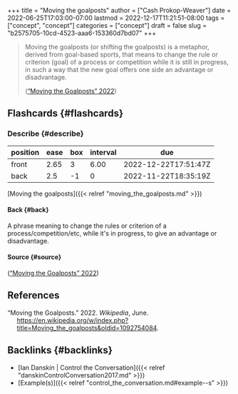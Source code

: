 +++
title = "Moving the goalposts"
author = ["Cash Prokop-Weaver"]
date = 2022-06-25T17:03:00-07:00
lastmod = 2022-12-17T11:21:51-08:00
tags = ["concept", "concept"]
categories = ["concept"]
draft = false
slug = "b2575705-10cd-4523-aaa6-153360d7bd07"
+++

> Moving the goalposts (or shifting the goalposts) is a metaphor, derived from goal-based sports, that means to change the rule or criterion (goal) of a process or competition while it is still in progress, in such a way that the new goal offers one side an advantage or disadvantage.
>
> (<a href="#citeproc_bib_item_1">“Moving the Goalposts” 2022</a>)


## Flashcards {#flashcards}


### Describe {#describe}

| position | ease | box | interval | due                  |
|----------|------|-----|----------|----------------------|
| front    | 2.65 | 3   | 6.00     | 2022-12-22T17:51:47Z |
| back     | 2.5  | -1  | 0        | 2022-11-22T18:35:19Z |

[Moving the goalposts]({{< relref "moving_the_goalposts.md" >}})


#### Back {#back}

A phrase meaning to change the rules or criterion of a process/competition/etc, while it's in progress, to give an advantage or disadvantage.


#### Source {#source}

(<a href="#citeproc_bib_item_1">“Moving the Goalposts” 2022</a>)

## References

<style>.csl-entry{text-indent: -1.5em; margin-left: 1.5em;}</style><div class="csl-bib-body">
  <div class="csl-entry"><a id="citeproc_bib_item_1"></a>“Moving the Goalposts.” 2022. <i>Wikipedia</i>, June. <a href="https://en.wikipedia.org/w/index.php?title=Moving_the_goalposts&oldid=1092754084">https://en.wikipedia.org/w/index.php?title=Moving_the_goalposts&#38;oldid=1092754084</a>.</div>
</div>


## Backlinks {#backlinks}

-   [Ian Danskin | Control the Conversation]({{< relref "danskinControlConversation2017.md" >}})
-   [Example(s)]({{< relref "control_the_conversation.md#example--s" >}})
